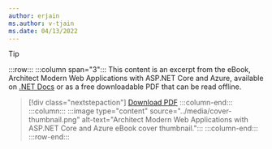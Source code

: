 ```yaml
---
author: erjain
ms.author: v-tjain
ms.date: 04/13/2022
---
```


> [!TIP]
> :::row:::
> :::column span="3":::
> This content is an excerpt from the eBook, Architect Modern Web Applications with ASP.NET Core and Azure, available on [.NET Docs](/dotnet/architecture/modern-web-apps-azure) or as a free downloadable PDF that can be read offline.
>
> > [!div class="nextstepaction"]
> > [Download PDF](https://dotnet.microsoft.com/en-us/download/e-book/aspnet/pdf)
> :::column-end:::
> :::column:::
> :::image type="content" source="../media/cover-thumbnail.png" alt-text="Architect Modern Web Applications with ASP.NET Core and Azure eBook cover thumbnail.":::
> :::column-end:::
> :::row-end:::

